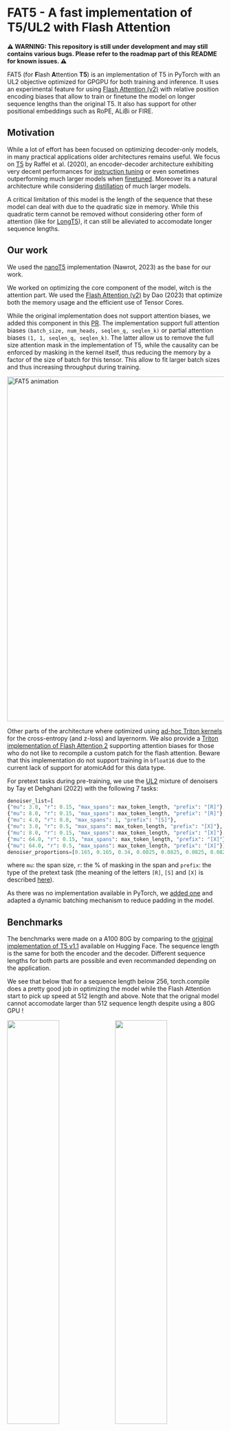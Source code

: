 # FAT5 - A fast implementation of T5/UL2 with Flash Attention

**⚠ WARNING: This repository is still under development and may still contains various bugs. Please refer to the roadmap part of this README for known issues. ⚠**

FAT5 (for **F**lash **A**ttention **T5**) is an implementation of T5 in PyTorch with an UL2 objective optimized for GPGPU for both training and inference.
It uses an experimental feature for using [Flash Attention (v2)](https://arxiv.org/abs/2307.08691) with relative position encoding biases
that allow to train or finetune the model on longer sequence lengths than the original T5. It also has support for other positional embeddings such as RoPE, ALiBi or FIRE.

## Motivation

While a lot of effort has been focused on optimizing decoder-only models, in many practical applications older architectures remains useful.
We focus on [T5](http://jmlr.org/papers/v21/20-074.html) by Raffel et al. (2020), an encoder-decoder architecture exhibiting very decent performances for [instruction tuning](https://arxiv.org/pdf/2306.04757.pdf) or even sometimes outperforming much larger models when [finetuned](https://arxiv.org/pdf/2402.00841.pdf). Moreover its a natural architecture while considering [distillation](https://arxiv.org/abs/2305.02301) of much larger models.

A critical limitation of this model is the length of the sequence that these model can deal with due to the quadratic size in memory. While this
quadratic term cannot be removed without considering other form of attention (like for [LongT5](https://arxiv.org/abs/2112.07916)), it can
still be alleviated to accomodate longer sequence lengths.

## Our work

We used the [nanoT5](https://github.com/PiotrNawrot/nanoT5?tab=readme-ov-file#cite) implementation (Nawrot, 2023) as the base for our work.

We worked on optimizing the core component of the model, witch is the attention part. We used the [Flash Attention (v2)](https://arxiv.org/abs/2307.08691) by Dao (2023) that optimize both the memory usage and the efficient use of Tensor Cores.

While the original implementation does not support attention biases, we added this component in this [PR](https://github.com/Dao-AILab/flash-attention/pull/617). The implementation support full attention biases `(batch_size, num_heads, seqlen_q, seqlen_k)` or partial attention biases `(1, 1, seqlen_q, seqlen_k)`. The latter allow us to remove the full size attention mask in the implementation of T5, while the causality can be enforced by masking in the kernel itself, thus reducing the memory by a factor of the size of batch for this tensor. This allow to fit larger batch sizes and thus increasing throughput during training.

<picture>
  <source media="(prefers-color-scheme: dark)" srcset="./assets/FAT5_dark.gif">
  <img width=800px alt="FAT5 animation" src="./assets/FAT5.gif">
</picture>

Other parts of the architecture where optimized using [ad-hoc Triton kernels](src/model/ops/) for the cross-entropy (and z-loss) and layernorm. We also provide a [Triton implementation of Flash Attention 2](src/model/ops/flash_attention_v2_bias.py) supporting attention biases for those who do not like to recompile a custom patch for the flash attention. Beware that this implementation do not support training in `bfloat16` due to the current lack of support for atomicAdd for this data type.

For pretext tasks during pre-training, we use the [UL2](https://arxiv.org/abs/2205.05131v3) mixture of denoisers by Tay et Dehghani (2022) with the following 7 tasks:

  ```python
  denoiser_list=[
  {"mu": 3.0, "r": 0.15, "max_spans": max_token_length, "prefix": "[R]"},
  {"mu": 8.0, "r": 0.15, "max_spans": max_token_length, "prefix": "[R]"},
  {"mu": 4.0, "r": 0.0, "max_spans": 1, "prefix": "[S]"},
  {"mu": 3.0, "r": 0.5, "max_spans": max_token_length, "prefix": "[X]"},
  {"mu": 8.0, "r": 0.15, "max_spans": max_token_length, "prefix": "[X]"},
  {"mu": 64.0, "r": 0.15, "max_spans": max_token_length, "prefix": "[X]"},
  {"mu": 64.0, "r": 0.5, "max_spans": max_token_length, "prefix": "[X]"}],
  denoiser_proportions=[0.165, 0.165, 0.34, 0.0825, 0.0825, 0.0825, 0.0825]
  ```
  where `mu`: the span size, `r`: the % of masking in the span and `prefix`: the type of the pretext task (the meaning of the letters `[R]`, `[S]` and `[X]` is described [here](https://huggingface.co/google/ul2#mixture-of-denoisers)).

As there was no implementation available in PyTorch, we [added one](src/data/data_collator_ul2.py) and adapted a dynamic batching mechanism to reduce padding in the model.

## Benchmarks

The benchmarks were made on a A100 80G by comparing to the [original implementation of T5 v1.1](https://huggingface.co/docs/transformers/model_doc/t5v1.1) available on Hugging Face. The sequence length is the same for both the encoder and the decoder. Different sequence lengths for both parts are possible and even recommanded depending on the application.

We see that below that for a sequence length below 256, torch.compile does a pretty good job in optimizing the model while the Flash Attention
start to pick up speed at 512 length and above. Note that the orignal model cannot accomodate larger than 512 sequence length despite using a 80G GPU !

<p float="left">
  <img src="assets/benchmarks/fwd-bfloat16-b16.png" width="49%" />
  <img src="assets/benchmarks/bwd-bfloat16-b16.png" width="49%" />
</p>

We implemented an interface to use both Flash Attention 2 and torch.compile. You can find a torch compilable interface to Flash Attention 2 [here](src/utils/fa2_lib/).

We can see a clear improvement in memory usage in our implementation for larger batch sizes (no value means OOM):

<p float="left">
  <img src="assets/benchmarks/mem-bfloat16-b8.png" width="49%" />
  <img src="assets/benchmarks/mem-bfloat16-b32.png" width="49%" />
</p>

## Install

Training the model requires a custom installation of Flash Attention 2 using [this patch](https://github.com/Dao-AILab/flash-attention/pull/617).
Another possibility is to rely on the [triton version](src/model/ops/flash_attention_v2_bias.py) of Flash Attention 2.

## Pretraining

We tested and trained the model on A100. It may or may not work with other GPUs.
The training script is provided [here](train_flash_t5.py). It assumes that the dataset is already pretokenized and uses Hugging Face trainer.
```python
python train_flash_t5.py config/flash-t5-base.yaml
```

It support accelerate for out of the box distributed training.

## Finetuning

For the [classic T5](https://huggingface.co/docs/transformers/model_doc/t5), four different heads are available on Hugging Face: [`T5ForConditionalGeneration`](https://huggingface.co/docs/transformers/model_doc/t5#transformers.T5ForConditionalGeneration), [`T5ForSequenceClassification`](https://huggingface.co/docs/transformers/model_doc/t5#transformers.T5ForSequenceClassification) [`T5ForTokenClassification`](https://huggingface.co/docs/transformers/model_doc/t5#transformers.T5ForTokenClassification) and [`T5ForQuestionAnswering`](https://huggingface.co/docs/transformers/model_doc/t5#transformers.T5ForQuestionAnswering).
You can find the adaptation of the first head in this [file](https://github.com/catie-aq/flashT5/blob/684d02640464ea8bd2339689ce37da2d4e3b5f0b/src/model/modeling_flash_t5.py#L593) and that of the last three in this [file](https://github.com/catie-aq/flashT5/blob/main/src/model/custom_heads_flash_t5.py).

We are currently benchmarking our pre-trained models in French (see next section) to analyze the quality of our models and also whether our head implementations are correct. **So this work is still WIP**.
However, what we can say/observe at this stage is:
- We tested the `FlashT5ForConditionalGeneration` head on a text summarization task, in particular on the dataset [orange_sum](https://huggingface.co/datasets/orange_sum). The outputs of this dataset are 32 tokens. That's why for this [line](https://github.com/catie-aq/flashT5/blob/684d02640464ea8bd2339689ce37da2d4e3b5f0b/src/model/modeling_flash_t5.py#L640) we set `max_length = 32`. You'll need to set this value manually if you want to generate a different length.
For this head we've based ourselves on the [nanoT5 implementation](https://github.com/PiotrNawrot/nanoT5/blob/1c82d67bf8dea635be68a3b2a68a43b68b665193/nanoT5/utils/t5_model.py#L407) and not the Hugging Face one, as the latter is much faster (1 epoch of `T5ForConditionalGeneration` takes us 6 min on FAT5-base versus 3h30 on MT5-small).
The hyperparameters recommended for the T5 (search for the words `Additional training tips:` in the [T5] documentation (https://huggingface.co/docs/transformers/model_doc/t5)) don't seem to be the most suitable for FAT5 (= we match the results of Barthez, who introduced the `orange_sum` dataset in 3 epochs against 30, but then reach a plateau). We need to carry out a search for hyperparameters.
- For the `FlashT5ForTokenClassification`, we based ourselves on the implementation available on Hugging Face. This uses only the encoder (whereas, curiously, the `ForSequenceClassification` and `T5ForQuestionAnswering` heads are based on the architecture's encoder and decoder). Thus, the number of parameters finetuned for this task are halved, and we obtain models with 73.5M parameters for the small version, 152.5M for the basic version and 486.5M for the large version. This is something to bear in mind when benchmarking.
At present, we get the best results for a lr of `2e-5` (seed of 42), which is the number traditionally used for BERT, but here again a search for precise hyperparameters should be carried out.


## Application to French
We've used the codes of this repository to pretrain two FAT5-UL2 in French, a small version (147M parameters), a base version (305M parameters) and a large version (973M parameters).
The weights will soon be released.
Models are pre-trained on the French part of the [CulturaX](https://huggingface.co/datasets/uonlp/CulturaX) corpus by Nguyen et al. (2023), i.e. 1,258 GB of text.
The models were run on a single A100 80G for 11 days for the base version and two A100 80G 25 days for the large version.

## Roadmap
Here is several following up work that we would like to make:

- Support flash decoding for inference.

- Ability to load the original T5 weights in FAT5.

- Experiment with finetuning or distillation with long sequences.

- We are also trying to revisit the encoder-decoder architecture using subquadratic operators to replace the attention. Stay tuned for more information about this.

## License
[Apache-2.0 license](https://github.com/catie-aq/flashT5/tree/main?tab=Apache-2.0-1-ov-file#readme)

## Ackowledgment

We use the following repos and thanks the authors for this :
- [nanoT5](https://github.com/PiotrNawrot/nanoT5) for the simple implementation and the optimizer.
- [Flash attention](https://github.com/Dao-AILab/flash-attention) for the groundbreaking algorithm for computing attention.
- [Hugging Face](https://github.com/huggingface/transformers) for their excellent library.
- [FlagAttention](https://github.com/FlagOpen/FlagAttention) for the implementation of FA2 in Triton
- [Unsloth](https://github.com/unslothai/unsloth) for the simple Triton kernels of the cross-entropy and layernorm that we adapted to our usage.


This work was support by the [Vaniila platform](http://vaniila.ai/).<br>
[<img width="200" src="https://www.vaniila.ai/wp-content/uploads/2020/02/Vaniila_bleu_horizontal.png">](http://vaniila.ai/)
